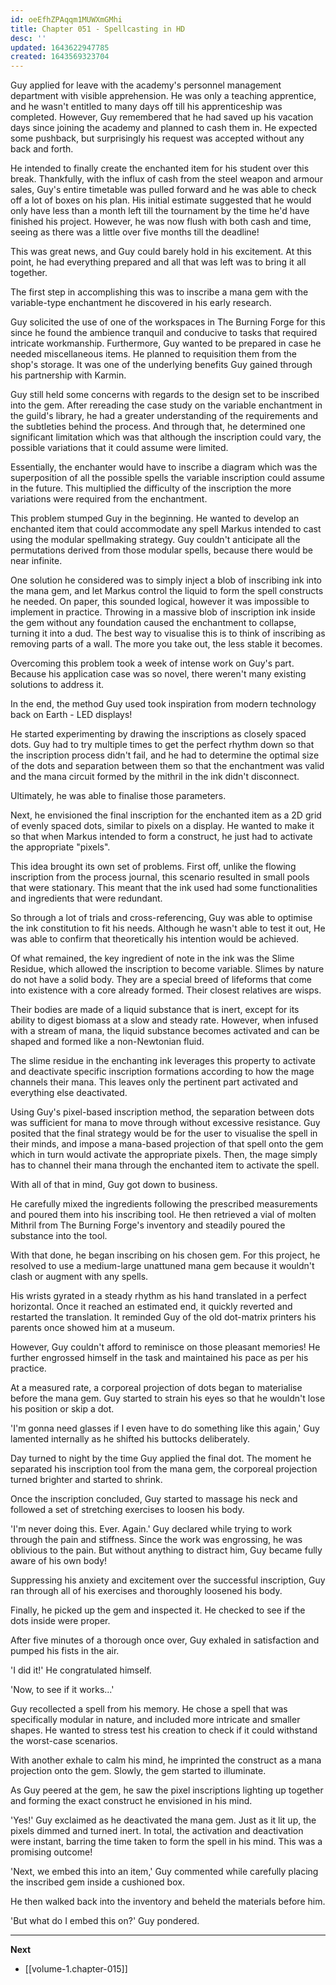 ```yaml
---
id: oeEfhZPAqqm1MUWXmGMhi
title: Chapter 051 - Spellcasting in HD
desc: ''
updated: 1643622947785
created: 1643569323704
---
```


Guy applied for leave with the academy's personnel management department with visible apprehension. He was only a teaching apprentice, and he wasn't entitled to many days off till his apprenticeship was completed. However, Guy remembered that he had saved up his vacation days since joining the academy and planned to cash them in. He expected some pushback, but surprisingly his request was accepted without any back and forth.

He intended to finally create the enchanted item for his student over this break. Thankfully, with the influx of cash from the steel weapon and armour sales, Guy's entire timetable was pulled forward and he was able to check off a lot of boxes on his plan. His initial estimate suggested that he would only have less than a month left till the tournament by the time he'd have finished his project. However, he was now flush with both cash and time, seeing as there was a little over five months till the deadline!

This was great news, and Guy could barely hold in his excitement. At this point, he had everything prepared and all that was left was to bring it all together.

The first step in accomplishing this was to inscribe a mana gem with the variable-type enchantment he discovered in his early research.

Guy solicited the use of one of the workspaces in The Burning Forge for this since he found the ambience tranquil and conducive to tasks that required intricate workmanship. Furthermore, Guy wanted to be prepared in case he needed miscellaneous items. He planned to requisition them from the shop's storage. It was one of the underlying benefits Guy gained through his partnership with Karmin.

Guy still held some concerns with regards to the design set to be inscribed into the gem. After rereading the case study on the variable enchantment in the guild's library, he had a greater understanding of the requirements and the subtleties behind the process. And through that, he determined one significant limitation which was that although the inscription could vary, the possible variations that it could assume were limited.

Essentially, the enchanter would have to inscribe a diagram which was the superposition of all the possible spells the variable inscription could assume in the future. This multiplied the difficulty of the inscription the more variations were required from the enchantment.

This problem stumped Guy in the beginning. He wanted to develop an enchanted item that could accommodate any spell Markus intended to cast using the modular spellmaking strategy. Guy couldn't anticipate all the permutations derived from those modular spells, because there would be near infinite.

One solution he considered was to simply inject a blob of inscribing ink into the mana gem, and let Markus control the liquid to form the spell constructs he needed. On paper, this sounded logical, however it was impossible to implement in practice. Throwing in a massive blob of inscription ink inside the gem without any foundation caused the enchantment to collapse, turning it into a dud. The best way to visualise this is to think of inscribing as removing parts of a wall. The more you take out, the less stable it becomes.

Overcoming this problem took a week of intense work on Guy's part. Because his application case was so novel, there weren't many existing solutions to address it.

In the end, the method Guy used took inspiration from modern technology back on Earth - LED displays!

He started experimenting by drawing the inscriptions as closely spaced dots. Guy had to try multiple times to get the perfect rhythm down so that the inscription process didn't fail, and he had to determine the optimal size of the dots and separation between them so that the enchantment was valid and the mana circuit formed by the mithril in the ink didn't disconnect.

Ultimately, he was able to finalise those parameters.

Next, he envisioned the final inscription for the enchanted item as a 2D grid of evenly spaced dots, similar to pixels on a display. He wanted to make it so that when Markus intended to form a construct, he just had to activate the appropriate "pixels".

This idea brought its own set of problems. First off, unlike the flowing inscription from the process journal, this scenario resulted in small pools that were stationary. This meant that the ink used had some functionalities and ingredients that were redundant.

So through a lot of trials and cross-referencing, Guy was able to optimise the ink constitution to fit his needs. Although he wasn't able to test it out, He was able to confirm that theoretically his intention would be achieved.

Of what remained, the key ingredient of note in the ink was the Slime Residue, which allowed the inscription to become variable. Slimes by nature do not have a solid body. They are a special breed of lifeforms that come into existence with a core already formed. Their closest relatives are wisps.

Their bodies are made of a liquid substance that is inert, except for its ability to digest biomass at a slow and steady rate. However, when infused with a stream of mana, the liquid substance becomes activated and can be shaped and formed like a non-Newtonian fluid.

The slime residue in the enchanting ink leverages this property to activate and deactivate specific inscription formations according to how the mage channels their mana. This leaves only the pertinent part activated and everything else deactivated.

Using Guy's pixel-based inscription method, the separation between dots was sufficient for mana to move through without excessive resistance. Guy posited that the final strategy would be for the user to visualise the spell in their minds, and impose a mana-based projection of that spell onto the gem which in turn would activate the appropriate pixels. Then, the mage simply has to channel their mana through the enchanted item to activate the spell.

With all of that in mind, Guy got down to business.

He carefully mixed the ingredients following the prescribed measurements and poured them into his inscribing tool. He then retrieved a vial of molten Mithril from The Burning Forge's inventory and steadily poured the substance into the tool.

With that done, he began inscribing on his chosen gem. For this project, he resolved to use a medium-large unattuned mana gem because it wouldn't clash or augment with any spells.

His wrists gyrated in a steady rhythm as his hand translated in a perfect horizontal. Once it reached an estimated end, it quickly reverted and restarted the translation. It reminded Guy of the old dot-matrix printers his parents once showed him at a museum.

However, Guy couldn't afford to reminisce on those pleasant memories! He further engrossed himself in the task and maintained his pace as per his practice.

At a measured rate, a corporeal projection of dots began to materialise before the mana gem. Guy started to strain his eyes so that he wouldn't lose his position or skip a dot.

'I'm gonna need glasses if I even have to do something like this again,' Guy lamented internally as he shifted his buttocks deliberately.

Day turned to night by the time Guy applied the final dot. The moment he separated his inscription tool from the mana gem, the corporeal projection turned brighter and started to shrink.

Once the inscription concluded, Guy started to massage his neck and followed a set of stretching exercises to loosen his body.

'I'm never doing this. Ever. Again.' Guy declared while trying to work through the pain and stiffness. Since the work was engrossing, he was oblivious to the pain. But without anything to distract him, Guy became fully aware of his own body!

Suppressing his anxiety and excitement over the successful inscription, Guy ran through all of his exercises and thoroughly loosened his body.

Finally, he picked up the gem and inspected it. He checked to see if the dots inside were proper.

After five minutes of a thorough once over, Guy exhaled in satisfaction and pumped his fists in the air.

'I did it!' He congratulated himself.

'Now, to see if it works...'

Guy recollected a spell from his memory. He chose a spell that was specifically modular in nature, and included more intricate and smaller shapes. He wanted to stress test his creation to check if it could withstand the worst-case scenarios.

With another exhale to calm his mind, he imprinted the construct as a mana projection onto the gem. Slowly, the gem started to illuminate.

As Guy peered at the gem, he saw the pixel inscriptions lighting up together and forming the exact construct he envisioned in his mind.

'Yes!' Guy exclaimed as he deactivated the mana gem. Just as it lit up, the pixels dimmed and turned inert. In total, the activation and deactivation were instant, barring the time taken to form the spell in his mind. This was a promising outcome!

'Next, we embed this into an item,' Guy commented while carefully placing the inscribed gem inside a cushioned box.

He then walked back into the inventory and beheld the materials before him.

'But what do I embed this on?' Guy pondered.

____

**Next**
* [[volume-1.chapter-015]]